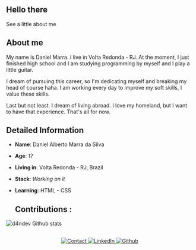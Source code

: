 ## Hello there   

See a little about me

## About me

My name is Daniel Marra. I live in Volta Redonda - RJ. 
At the moment, I just finished high school and I am studying programming by myself and I play a little guitar.

I dream of pursuing this career, so I'm dedicating myself and breaking my head of course haha.
I am working every day to improve my soft skills, I value these skills.

Last but not least. I dream of living abroad. I love my homeland, but I want to have that experience. 
That's all for now.


##  Detailed Information

* **Name**: Daniel Alberto Marra da Silva 
* **Age**: 17 
* **Living in**: Volta Redonda - RJ, Brazil 
* **Stack**: *Working on it*
* **Learning**: HTML - CSS
 
   ## Contributions :

![d4ndev Github stats](https://github-readme-stats.vercel.app/api?username=d4ndev&show_icons=true&theme=dracula)
 
 ##
  
 <p align="center">
 
   <!-- Gmail -->
   <a target="_blank" href="mailto:heydanieldev@gmail.com">
 <img alt="Contact" src="https://img.shields.io/badge/-Gmail-c14438?style=flat-square&logo=Gmail&logoColor=white">
  </a>
  
   <!-- LinkedIn -->
  <a target="_blank" href="https://www.linkedin.com/in/danielmarra/">
    <img alt="LinkedIn" src="https://img.shields.io/badge/-LinkedIn-black?style=flat-square&logo=Linkedin&logoColor=blue">
  </a>
  
  <!-- Github -->
   <a target="_blank" href="https://github.com/d4ndev">
 <img alt="Github" src="https://img.shields.io/badge/-Github-000?style=flat-square&logo=Github&logoColor=white">
  </a>
  

 


